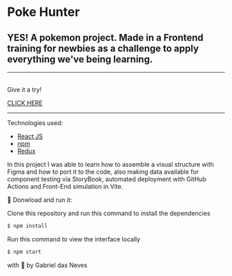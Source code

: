 # Poke Hunter

## YES! A pokemon project. Made in a Frontend training for newbies as a challenge to apply everything we've being learning.

<hr>
<br>
Give it a try!

[CLICK HERE](https://storybook.js.org/)


<hr>
Technologies used:

* [React JS](https://react.dev/)
* [npm](https://www.npmjs.com/)
* [Redux](https://redux.js.org/)

In this project I was able to learn how to assemble a visual structure with Figma and how to port it to the code, also making data available for component testing via StoryBook, automated deployment with GitHub Actions and Front-End simulation in Vite.

🚀  Donwload and run it:

Clone this repository and run this command to install the dependencies

```sh
$ npm install
```
Run this command to view the interface locally

```sh
$ npm start
```


with 💜 by Gabriel das Neves
